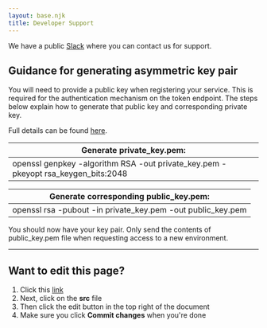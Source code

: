 ```yaml
---
layout: base.njk
title: Developer Support
---
```

 We have a public [Slack](https://nhs-login-support-slack-invite.herokuapp.com) where you can contact us for support.

 ## Guidance for generating asymmetric key pair

 You will need to provide a public key when registering your service. This is required for the authentication mechanism on the token endpoint. The steps below explain how to generate that public key and corresponding private key. 

 Full details can be found [here](https://en.wikibooks.org/wiki/Cryptography/Generate_a_keypair_using_OpenSSL).

 |Generate private_key.pem:                                                          |
 |-----------------------------------------------------------------------------------|
 | openssl genpkey -algorithm RSA -out private_key.pem -pkeyopt rsa_keygen_bits:2048 |

 |Generate corresponding public_key.pem:                                             |
 |-----------------------------------------------------------------------------------|
 |  openssl rsa -pubout -in private_key.pem -out public_key.pem                      |


 You should now have your key pair. Only send the contents of public_key.pem file when requesting access to a new environment.

***
## Want to edit this page?
1. Click this [link](https://github.com/faithmawi/nhs-dev-docs)
2. Next, click on the **src** file
2. Then click the edit button in the top right of the document
3. Make sure you click **Commit changes** when you're done